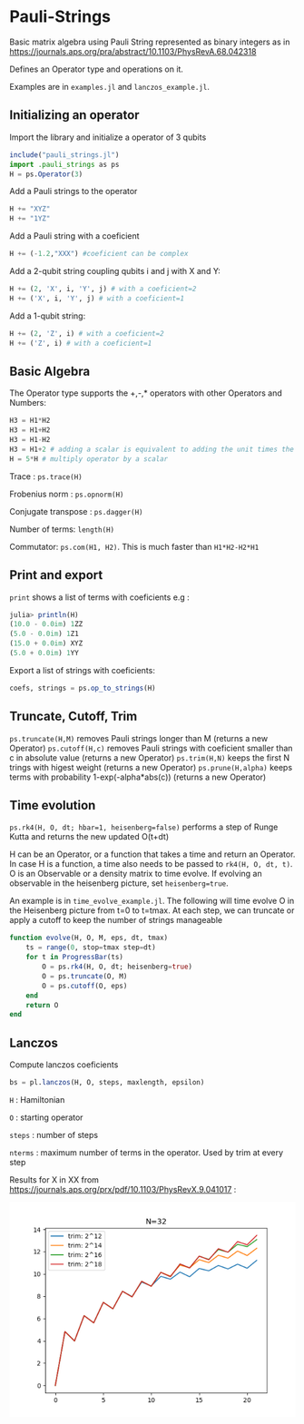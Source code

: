 # Pauli-Strings
Basic matrix algebra using Pauli String represented as binary integers as in https://journals.aps.org/pra/abstract/10.1103/PhysRevA.68.042318

Defines an Operator type and operations on it.

Examples are in `examples.jl` and `lanczos_example.jl`.

## Initializing an operator

Import the library and initialize a operator of 3 qubits
```julia
include("pauli_strings.jl")
import .pauli_strings as ps
H = ps.Operator(3)
```

Add a Pauli strings to the operator
```julia
H += "XYZ"
H += "1YZ"
```

Add a Pauli string with a coeficient
```julia
H += (-1.2,"XXX") #coeficient can be complex
```

Add a 2-qubit string coupling qubits i and j with X and Y:
```julia
H += (2, 'X', i, 'Y', j) # with a coeficient=2
H += ('X', i, 'Y', j) # with a coeficient=1
```

Add a 1-qubit string:
```julia
H += (2, 'Z', i) # with a coeficient=2
H += ('Z', i) # with a coeficient=1
```

## Basic Algebra
The Operator type supports the +,-,* operators with other Operators and Numbers:
```julia
H3 = H1*H2
H3 = H1+H2
H3 = H1-H2
H3 = H1+2 # adding a scalar is equivalent to adding the unit times the scalar
H = 5*H # multiply operator by a scalar
```
Trace : `ps.trace(H)`

Frobenius norm : `ps.opnorm(H)`

Conjugate transpose : `ps.dagger(H)`

Number of terms: `length(H)`

Commutator: `ps.com(H1, H2)`. This is much faster than `H1*H2-H2*H1`


## Print and export
`print` shows a list of terms with coeficients e.g :
```julia
julia> println(H)
(10.0 - 0.0im) 1ZZ
(5.0 - 0.0im) 1Z1
(15.0 + 0.0im) XYZ
(5.0 + 0.0im) 1YY
```

Export a list of strings with coeficients:
```julia
coefs, strings = ps.op_to_strings(H)
```

## Truncate, Cutoff, Trim
`ps.truncate(H,M)` removes Pauli strings longer than M (returns a new Operator) 
`ps.cutoff(H,c)` removes Pauli strings with coeficient smaller than c in absolute value (returns a new Operator) 
`ps.trim(H,N)` keeps the first N trings with higest weight (returns a new Operator) 
`ps.prune(H,alpha)` keeps terms with probability 1-exp(-alpha*abs(c)) (returns a new Operator) 



## Time evolution

`ps.rk4(H, O, dt; hbar=1, heisenberg=false)` performs a step of Runge Kutta and returns the new updated O(t+dt)

H can be an Operator, or a function that takes a time and return an Operator. In case H is a function, a time also needs to be passed to `rk4(H, O, dt, t)`. O is an Observable or a density matrix to time evolve. 
If evolving an observable in the heisenberg picture, set `heisenberg=true`.

An example is in `time_evolve_example.jl`.
The following will time evolve O in the Heisenberg picture from t=0 to t=tmax. At each step, we can truncate or apply a cutoff to keep the number of strings manageable 
```julia
function evolve(H, O, M, eps, dt, tmax)
    ts = range(0, stop=tmax step=dt)
    for t in ProgressBar(ts)
        O = ps.rk4(H, O, dt; heisenberg=true)
        O = ps.truncate(O, M)
        O = ps.cutoff(O, eps)
    end
    return O
end
```

## Lanczos
Compute lanczos coeficients
```julia
bs = pl.lanczos(H, O, steps, maxlength, epsilon)
```
`H` : Hamiltonian

`O` : starting operator

`steps` : number of steps

`nterms` : maximum number of terms in the operator. Used by trim at every step

Results for X in XX from https://journals.aps.org/prx/pdf/10.1103/PhysRevX.9.041017 :

![plot](./lanczos_example.png)
